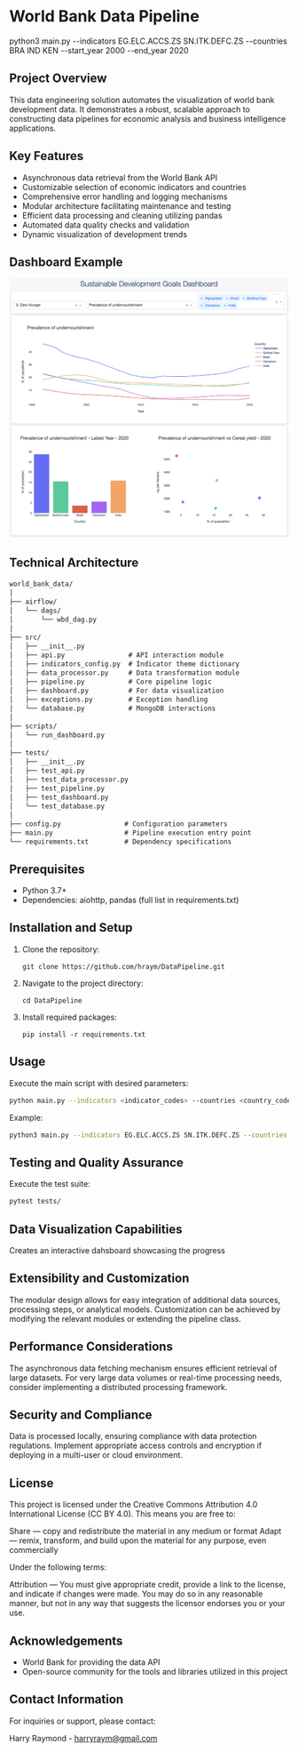 # World Bank Data Pipeline

python3 main.py --indicators EG.ELC.ACCS.ZS SN.ITK.DEFC.ZS --countries BRA IND KEN --start_year 2000 --end_year 2020

## Project Overview

This data engineering solution automates the visualization of world bank development data. It demonstrates a robust, scalable approach to constructing data pipelines for economic analysis and business intelligence applications.

## Key Features

- Asynchronous data retrieval from the World Bank API
- Customizable selection of economic indicators and countries
- Comprehensive error handling and logging mechanisms
- Modular architecture facilitating maintenance and testing
- Efficient data processing and cleaning utilizing pandas
- Automated data quality checks and validation
- Dynamic visualization of development trends

## Dashboard Example
![Dashboard](Dashboard.png)

## Technical Architecture

```
world_bank_data/
│
├── airflow/
│   └── dags/
│       └── wbd_dag.py
│
├── src/
│   ├── __init__.py
│   ├── api.py                # API interaction module
│   ├── indicators_config.py  # Indicator theme dictionary
│   ├── data_processor.py     # Data transformation module
│   ├── pipeline.py           # Core pipeline logic
│   ├── dashboard.py          # For data visualization
│   ├── exceptions.py         # Exception handling
│   └── database.py           # MongoDB interactions
│
├── scripts/
│   └── run_dashboard.py
│
├── tests/
│   ├── __init__.py 
│   ├── test_api.py
│   ├── test_data_processor.py
│   ├── test_pipeline.py
│   ├── test_dashboard.py
│   └── test_database.py
│
├── config.py                # Configuration parameters
├── main.py                  # Pipeline execution entry point
└── requirements.txt         # Dependency specifications
```

## Prerequisites

- Python 3.7+
- Dependencies: aiohttp, pandas (full list in requirements.txt)

## Installation and Setup

1. Clone the repository:
   ```
   git clone https://github.com/hraym/DataPipeline.git
   ```
2. Navigate to the project directory:
   ```
   cd DataPipeline
   ```
3. Install required packages:
   ```
   pip install -r requirements.txt
   ```

## Usage

Execute the main script with desired parameters:

```bash
python main.py --indicators <indicator_codes> --countries <country_codes> --start_year <start> --end_year <end>
```

Example:
```bash
python3 main.py --indicators EG.ELC.ACCS.ZS SN.ITK.DEFC.ZS --countries BRA IND KEN --start_year 2000 --end_year 2020
```

## Testing and Quality Assurance

Execute the test suite:

```bash
pytest tests/
```

## Data Visualization Capabilities

Creates an interactive dahsboard showcasing the progress  

## Extensibility and Customization

The modular design allows for easy integration of additional data sources, processing steps, or analytical models. Customization can be achieved by modifying the relevant modules or extending the pipeline class.

## Performance Considerations

The asynchronous data fetching mechanism ensures efficient retrieval of large datasets. For very large data volumes or real-time processing needs, consider implementing a distributed processing framework.

## Security and Compliance

Data is processed locally, ensuring compliance with data protection regulations. Implement appropriate access controls and encryption if deploying in a multi-user or cloud environment.

## License

This project is licensed under the Creative Commons Attribution 4.0 International License (CC BY 4.0). This means you are free to:

Share — copy and redistribute the material in any medium or format
Adapt — remix, transform, and build upon the material for any purpose, even commercially

Under the following terms:

Attribution — You must give appropriate credit, provide a link to the license, and indicate if changes were made. You may do so in any reasonable manner, but not in any way that suggests the licensor endorses you or your use.

## Acknowledgements

- World Bank for providing the data API
- Open-source community for the tools and libraries utilized in this project

## Contact Information

For inquiries or support, please contact:

Harry Raymond - harryraym@gmail.com